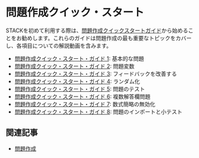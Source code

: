 # 問題作成クイック・スタート

STACKを初めて利用する際は、[問題作成クイックスタートガイド](Authoring_quick_start_1.md)から始めることをお勧めします。これらのガイドは問題作成の最も重要なトピックをカバーし、各項目についての解説動画を含みます。

* [問題作成クイック・スタート・ガイド 1](Authoring_quick_start_1.md): 基本的な問題
* [問題作成クイック・スタート・ガイド 2](Authoring_quick_start_2.md): 問題変数
* [問題作成クイック・スタート・ガイド 3](Authoring_quick_start_3.md): フィードバックを改善する
* [問題作成クイック・スタート・ガイド 4](Authoring_quick_start_4.md): ランダム化
* [問題作成クイック・スタート・ガイド 5](Authoring_quick_start_5.md): 問題のテスト
* [問題作成クイック・スタート・ガイド 6](Authoring_quick_start_6.md): 複数解答欄問題
* [問題作成クイック・スタート・ガイド 7](Authoring_quick_start_7.md): 数式簡略の無効化
* [問題作成クイック・スタート・ガイド 8](Authoring_quick_start_8.md): 問題のインポートと小テスト

## 関連記事

* [問題作成](../../en/Authoring/index.md)
